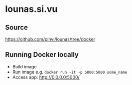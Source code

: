 # lounas.si.vu

## Source
https://github.com/pihvi/lounas/tree/docker

## Running Docker locally 
- Build image
- Run image e.g. `docker run -it -p 5000:5000 some_name`
- Access app: http://0.0.0.0:5000/
